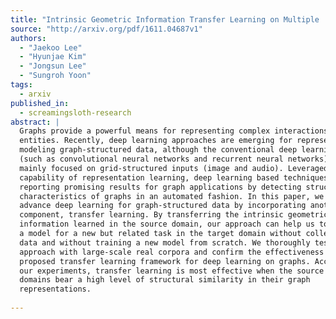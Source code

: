 ```yaml
---
title: "Intrinsic Geometric Information Transfer Learning on Multiple   Graph-Structured Datasets"
source: "http://arxiv.org/pdf/1611.04687v1"
authors:
  - "Jaekoo Lee"
  - "Hyunjae Kim"
  - "Jongsun Lee"
  - "Sungroh Yoon"
tags:
  - arxiv
published_in:
  - screamingsloth-research
abstract: |
  Graphs provide a powerful means for representing complex interactions between
  entities. Recently, deep learning approaches are emerging for representing and
  modeling graph-structured data, although the conventional deep learning methods
  (such as convolutional neural networks and recurrent neural networks) have
  mainly focused on grid-structured inputs (image and audio). Leveraged by the
  capability of representation learning, deep learning based techniques are
  reporting promising results for graph applications by detecting structural
  characteristics of graphs in an automated fashion. In this paper, we attempt to
  advance deep learning for graph-structured data by incorporating another
  component, transfer learning. By transferring the intrinsic geometric
  information learned in the source domain, our approach can help us to construct
  a model for a new but related task in the target domain without collecting new
  data and without training a new model from scratch. We thoroughly test our
  approach with large-scale real corpora and confirm the effectiveness of the
  proposed transfer learning framework for deep learning on graphs. According to
  our experiments, transfer learning is most effective when the source and target
  domains bear a high level of structural similarity in their graph
  representations.
  
---
```

